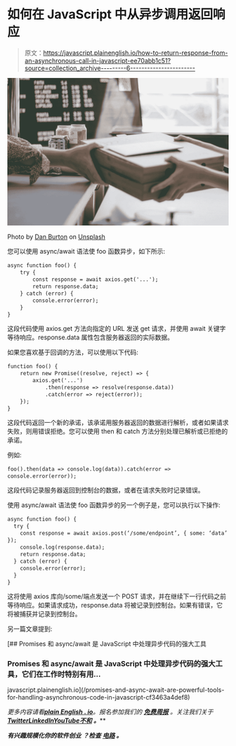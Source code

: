 # 如何在 JavaScript 中从异步调用返回响应

> 原文：<https://javascript.plainenglish.io/how-to-return-response-from-an-asynchronous-call-in-javascript-ee70abb1c51?source=collection_archive---------6----------------------->

![](img/15336aae87c59f34052fd08b135375a9.png)

Photo by [Dan Burton](https://unsplash.com/@dan__burton?utm_source=medium&utm_medium=referral) on [Unsplash](https://unsplash.com?utm_source=medium&utm_medium=referral)

您可以使用 async/await 语法使 foo 函数异步，如下所示:

```
async function foo() {
    try {
        const response = await axios.get('...');
        return response.data;
    } catch (error) {
        console.error(error);
    }
}
```

这段代码使用 axios.get 方法向指定的 URL 发送 get 请求，并使用 await 关键字等待响应。response.data 属性包含服务器返回的实际数据。

如果您喜欢基于回调的方法，可以使用以下代码:

```
function foo() {
    return new Promise((resolve, reject) => {
        axios.get('...')
            .then(response => resolve(response.data))
            .catch(error => reject(error));
    });
} 
```

这段代码返回一个新的承诺，该承诺用服务器返回的数据进行解析，或者如果请求失败，则用错误拒绝。您可以使用 then 和 catch 方法分别处理已解析或已拒绝的承诺。

例如:

```
foo().then(data => console.log(data)).catch(error => console.error(error));
```

这段代码记录服务器返回到控制台的数据，或者在请求失败时记录错误。

使用 async/await 语法使 foo 函数异步的另一个例子是，您可以执行以下操作:

```
async function foo() {
  try {
    const response = await axios.post(‘/some/endpoint’, { some: ‘data’ });
    console.log(response.data);
    return response.data;
  } catch (error) {
    console.error(error);
  }
}
```

这将使用 axios 库向/some/端点发送一个 POST 请求，并在继续下一行代码之前等待响应。如果请求成功，response.data 将被记录到控制台。如果有错误，它将被捕获并记录到控制台。

另一篇文章提到:

[](/promises-and-async-await-are-powerful-tools-for-handling-asynchronous-code-in-javascript-cf3463a4def8) [## Promises 和 async/await 是 JavaScript 中处理异步代码的强大工具

### Promises 和 async/await 是 JavaScript 中处理异步代码的强大工具，它们在工作时特别有用…

javascript.plainenglish.io](/promises-and-async-await-are-powerful-tools-for-handling-asynchronous-code-in-javascript-cf3463a4def8) 

*更多内容请看*[***plain English . io***](https://plainenglish.io/)*。报名参加我们的* [***免费周报***](http://newsletter.plainenglish.io/) *。关注我们关于*[***Twitter***](https://twitter.com/inPlainEngHQ)[***LinkedIn***](https://www.linkedin.com/company/inplainenglish/)*[***YouTube***](https://www.youtube.com/channel/UCtipWUghju290NWcn8jhyAw)*[***不和***](https://discord.gg/GtDtUAvyhW) ***。*****

*****有兴趣规模化你的软件创业*** *？检查* [***电路***](https://circuit.ooo?utm=publication-post-cta) *。***